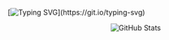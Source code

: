 [![Typing SVG](https://readme-typing-svg.demolab.com?font=Fira+Code&pause=1000&vCenter=true&width=435&lines=Hi,+Im+一切美好皆岁月;All+hope+was+not+lost.)](https://git.io/typing-svg)

<p align="center">
  <picture>
    <source 
      srcset="https://github-readme-stats.vercel.app/api?username=yqmhjsy&show_icons=true&hide_border=true&bg_color=0D1117&title_color=90CAF9&text_color=64B5F6&icon_color=CE93D8"
      media="(prefers-color-scheme: dark)" />
    <source 
      srcset="https://github-readme-stats.vercel.app/api?username=yqmhjsy&show_icons=true&hide_border=true&bg_color=E3F2FD&title_color=0D47A1&text_color=1565C0&icon_color=8E24AA"
      media="(prefers-color-scheme: light)" />
    <img 
      src="https://github-readme-stats.vercel.app/api?username=yqmhjsy&show_icons=true&hide_border=true&bg_color=E3F2FD&title_color=0D47A1&text_color=1565C0&icon_color=8E24AA" 
      alt="GitHub Stats" />
  </picture>
</p>

